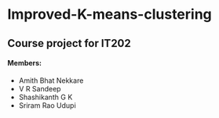# Improved-K-means-clustering
## Course project for IT202
#### Members:
- Amith Bhat Nekkare
- V R Sandeep
- Shashikanth G K
- Sriram Rao Udupi
